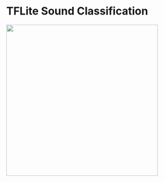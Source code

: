 # TFLite Sound Classification

<img src="https://velog.velcdn.com/images/neoseurae12/post/473e9800-338e-414a-9c36-4d58bf50d7ef/image.gif" width="400" />
